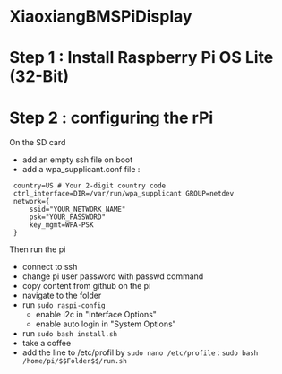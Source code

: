 # XiaoxiangBMSPiDisplay

# Step 1 : Install Raspberry Pi OS Lite (32-Bit)

# Step 2 : configuring the rPi 
On the SD card
 - add an empty ssh file on boot
 - add a wpa_supplicant.conf file : 
 ```
  country=US # Your 2-digit country code
  ctrl_interface=DIR=/var/run/wpa_supplicant GROUP=netdev
  network={
      ssid="YOUR_NETWORK_NAME"
      psk="YOUR_PASSWORD"
      key_mgmt=WPA-PSK
  }
  ```
Then run the pi
 - connect to ssh
 - change pi user password with passwd command
 - copy content from github on the pi
 - navigate to the folder 
  - run ```sudo raspi-config```
    - enable i2c in "Interface Options"
    - enable auto login in "System Options"
 - run ```sudo bash install.sh```
 - take a coffee
 - add the line to /etc/profil by ```sudo nano /etc/profile``` : 
 ```sudo bash /home/pi/$$Folder$$/run.sh```

 



